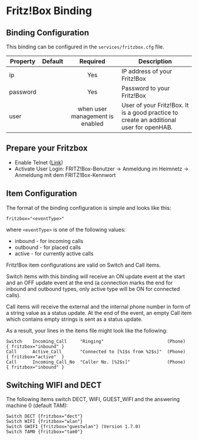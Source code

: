 # Fritz!Box Binding

## Binding Configuration

This binding can be configured in the `services/fritzbox.cfg` file.

| Property | Default | Required | Description |
|----------|---------|:--------:|-------------|
| ip       |         |   Yes    | IP address of your Fritz!Box |
| password |         |   Yes    | Password to your Fritz!Box |
| user     |         | when user management is enabled | User of your Fritz!Box. It is a good practice to create an additional user for openHAB. |

## Prepare your Fritzbox

* Enable Telnet ([Link](http://www.wehavemorefun.de/fritzbox/Starten_von_telnetd))<BR>
* Activate User Login: FRITZ!Box-Benutzer -> Anmeldung im Heimnetz -> Anmeldung mit dem FRITZ!Box-Kennwort

## Item Configuration

The format of the binding configuration is simple and looks like this:

```
fritzbox="<eventType>"
```

where `<eventType>` is one of the following values:

- inbound - for incoming calls
- outbound - for placed calls
- active - for currently active calls

Fritz!Box item configurations are valid on Switch and Call items.

Switch items with this binding will receive an ON update event at the start and an OFF update event at the end (a connection marks the end for inbound and outbound types, only active type will be ON for connected calls).

Call items will receive the external and the internal phone number in form of a string value as a status update. At the end of the event, an empty Call item which contains empty strings is sent as a status update.

As a result, your lines in the items file might look like the following:

```
Switch    Incoming_Call     "Ringing"                        (Phone)    { fritzbox="inbound" }
Call      Active_Call       "Connected to [%1$s from %2$s]"  (Phone)    { fritzbox="active"  }
Call      Incoming_Call_No  "Caller No. [%2$s]"              (Phone)    { fritzbox="inbound" } 
```

## Switching WIFI and DECT

The following items switch DECT, WIFI, GUEST_WIFI and the answering machine 0 (default TAM):

```
Switch DECT {fritzbox="dect"}
Switch WIFI {fritzbox="wlan"}
Switch GWIFI {fritzbox="guestwlan"} (Version 1.7.0)
Switch TAM0 {fritzbox="tam0"}
```
